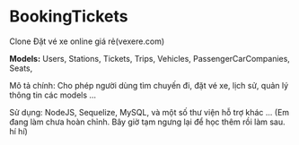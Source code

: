 # BookingTickets
Clone Đặt vé xe online giá rẻ(vexere.com)


**Models:**
Users,
Stations,
Tickets,
Trips,
Vehicles,
PassengerCarCompanies,
Seats,

Mô tả chính: Cho phép người dùng tìm chuyến đi, đặt vé xe, lịch sử, quản lý thông tin các models ...

Sử dụng: NodeJS, Sequelize, MySQL, và một số thư viện hỗ trợ khác ...
(Em đang làm chưa hoàn chỉnh. Bây giờ tạm ngưng lại để học thêm rồi làm sau. hí hí)

